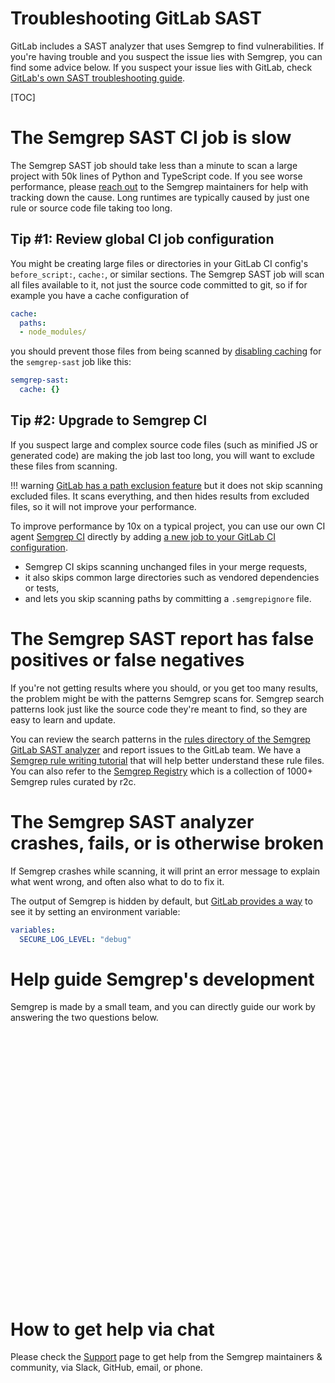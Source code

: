 # Troubleshooting GitLab SAST

GitLab includes a SAST analyzer that uses Semgrep to find vulnerabilities.
If you're having trouble and you suspect the issue lies with Semgrep, you can find some advice below.
If you suspect your issue lies with GitLab,
check [GitLab's own SAST troubleshooting guide](https://docs.gitlab.com/ee/user/application_security/sast/#troubleshooting).

[TOC]

# The Semgrep SAST CI job is slow

The Semgrep SAST job should take less than a minute
to scan a large project with 50k lines of Python and TypeScript code.
If you see worse performance,
please [reach out](../support.md) to the Semgrep maintainers for help with tracking down the cause.
Long runtimes are typically caused by just one rule or source code file taking too long.

## Tip #1: Review global CI job configuration

You might be creating large files or directories in your GitLab CI config's `before_script:`, `cache:`, or similar sections.
The Semgrep SAST job will scan all files available to it, not just the source code committed to git,
so if for example you have a cache configuration of

```yaml
cache:
  paths:
  - node_modules/
```

you should prevent those files from being scanned by [disabling caching](https://docs.gitlab.com/ee/ci/caching/#disable-cache-on-specific-jobs)
for the `semgrep-sast` job like this:

```yaml
semgrep-sast:
  cache: {}
```

## Tip #2: Upgrade to Semgrep CI

If you suspect large and complex source code files (such as minified JS or generated code)
are making the job last too long, you will want to exclude these files from scanning.

!!! warning
    [GitLab has a path exclusion feature](https://docs.gitlab.com/ee/user/application_security/sast/#vulnerability-filters)
    but it does not skip scanning excluded files.
    It scans everything, and then hides results from excluded files,
    so it will not improve your performance.

To improve performance by 10x on a typical project,
you can use our own CI agent [Semgrep CI](../semgrep-ci.md) directly
by adding [a new job to your GitLab CI configuration](../sample-ci-configs.md#gitlab-ci).

- Semgrep CI skips scanning unchanged files in your merge requests,
- it also skips common large directories such as vendored dependencies or tests,
- and lets you skip scanning paths by committing a `.semgrepignore` file.

# The Semgrep SAST report has false positives or false negatives

If you're not getting results where you should,
or you get too many results, the problem might be with the patterns Semgrep scans for.
Semgrep search patterns look just like the source code they're meant to find,
so they are easy to learn and update.

You can review the search patterns in the
[rules directory of the Semgrep GitLab SAST analyzer](https://gitlab.com/gitlab-org/security-products/analyzers/semgrep/-/tree/main/rules)
and report issues to the GitLab team.
We have a [Semgrep rule writing tutorial](https://semgrep.dev/learn)
that will help better understand these rule files.
You can also refer to the [Semgrep Registry](https://semgrep.dev/r)
which is a collection of 1000+ Semgrep rules curated by r2c.

<!--
# The Semgrep SAST analyzer reports no results

TODO
-->

# The Semgrep SAST analyzer crashes, fails, or is otherwise broken

If Semgrep crashes while scanning,
it will print an error message to explain what went wrong,
and often also what to do to fix it.

The output of Semgrep is hidden by default,
but [GitLab provides a way](https://docs.gitlab.com/ee/user/application_security/sast/#sast-debug-logging)
to see it by setting an environment variable:

```yaml
variables:
  SECURE_LOG_LEVEL: "debug"
```

# Help guide Semgrep's development

Semgrep is made by a small team,
and you can directly guide our work by answering the two questions below.

<div class="typeform-widget" data-url="https://form.typeform.com/to/AYAyJ4Fr?typeform-medium=embed-snippet" data-transparency="100" data-hide-headers="true" data-hide-footer="true" style="width: 100%; height: 420px;"></div> <script> (function() { var qs,js,q,s,d=document, gi=d.getElementById, ce=d.createElement, gt=d.getElementsByTagName, id="typef_orm", b="https://embed.typeform.com/"; if(!gi.call(d,id)) { js=ce.call(d,"script"); js.id=id; js.src=b+"embed.js"; q=gt.call(d,"script")[0]; q.parentNode.insertBefore(js,q) } })() </script>

# How to get help via chat

Please check the [Support](../support.md) page to get help from the Semgrep maintainers & community,
via Slack, GitHub, email, or phone.
